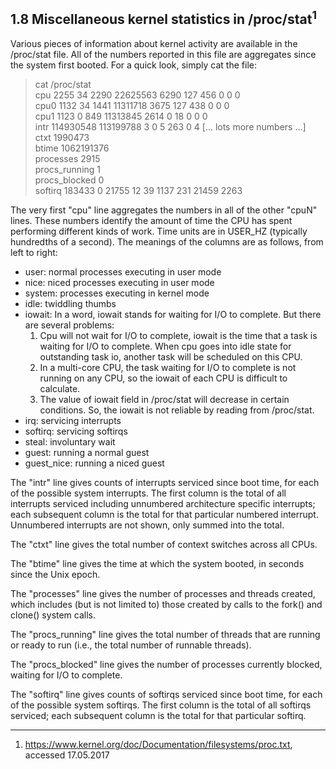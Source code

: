 
1.8 Miscellaneous kernel statistics in /proc/stat<sup>1</sup>
-------------------------------------------------

Various pieces   of  information about  kernel activity  are  available in the
/proc/stat file.  All  of  the numbers reported  in  this file are  aggregates
since the system first booted.  For a quick look, simply cat the file:

  > cat /proc/stat<br>
  cpu  2255 34 2290 22625563 6290 127 456 0 0 0<br>
  cpu0 1132 34 1441 11311718 3675 127 438 0 0 0<br>
  cpu1 1123 0 849 11313845 2614 0 18 0 0 0<br>
  intr 114930548 113199788 3 0 5 263 0 4 [... lots more numbers ...]<br>
  ctxt 1990473<br>
  btime 1062191376<br>
  processes 2915<br>
  procs_running 1<br>
  procs_blocked 0<br>
  softirq 183433 0 21755 12 39 1137 231 21459 2263

The very first  "cpu" line aggregates the  numbers in all  of the other "cpuN"
lines.  These numbers identify the amount of time the CPU has spent performing
different kinds of work.  Time units are in USER_HZ (typically hundredths of a
second).  The meanings of the columns are as follows, from left to right:

- user: normal processes executing in user mode
- nice: niced processes executing in user mode
- system: processes executing in kernel mode
- idle: twiddling thumbs
- iowait: In a word, iowait stands for waiting for I/O to complete. But there
  are several problems:
  1. Cpu will not wait for I/O to complete, iowait is the time that a task is
     waiting for I/O to complete. When cpu goes into idle state for
     outstanding task io, another task will be scheduled on this CPU.
  2. In a multi-core CPU, the task waiting for I/O to complete is not running
     on any CPU, so the iowait of each CPU is difficult to calculate.
  3. The value of iowait field in /proc/stat will decrease in certain
     conditions.
  So, the iowait is not reliable by reading from /proc/stat.
- irq: servicing interrupts
- softirq: servicing softirqs
- steal: involuntary wait
- guest: running a normal guest
- guest_nice: running a niced guest

The "intr" line gives counts of interrupts  serviced since boot time, for each
of the  possible system interrupts.   The first  column  is the  total of  all
interrupts serviced  including  unnumbered  architecture specific  interrupts;
each  subsequent column is the  total for that particular numbered interrupt.
Unnumbered interrupts are not shown, only summed into the total.

The "ctxt" line gives the total number of context switches across all CPUs.

The "btime" line gives  the time at which the  system booted, in seconds since
the Unix epoch.

The "processes" line gives the number  of processes and threads created, which
includes (but  is not limited  to) those  created by  calls to the  fork() and
clone() system calls.

The "procs_running" line gives the total number of threads that are
running or ready to run (i.e., the total number of runnable threads).

The   "procs_blocked" line gives  the  number of  processes currently blocked,
waiting for I/O to complete.

The "softirq" line gives counts of softirqs serviced since boot time, for each
of the possible system softirqs. The first column is the total of all
softirqs serviced; each subsequent column is the total for that particular
softirq.

---
1. https://www.kernel.org/doc/Documentation/filesystems/proc.txt, accessed 17.05.2017
